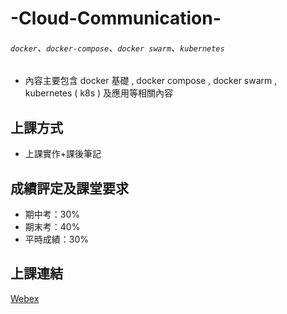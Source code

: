 # -Cloud-Communication-
###### `docker`、`docker-compose`、`docker swarm`、`kubernetes`

* 內容主要包含 docker 基礎 , docker compose , docker swarm , kubernetes ( k8s ) 及應用等相關內容

## 上課方式

* 上課實作+課後筆記

## 成績評定及課堂要求

* 期中考：30%
* 期末考：40%
* 平時成績：30%

## 上課連結

[Webex](https://meetingsapac5.webex.com/meet/smallko)
